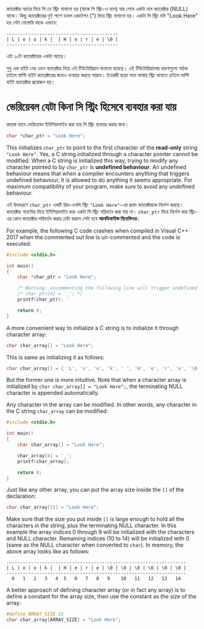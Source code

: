 ক্যারেক্টার অ্যারে দিয়ে সি তে স্ট্রিং বানানো হয় (যাকে সি স্ট্রিং-ও বলে) যার শেষে একটা নাল ক্যারেক্টার (NULL) থাকে। কিছু ক্যারেক্টারের দুই পাশে ডাবল কোটেশন (") দিয়ে স্ট্রিং বানানো হয়। একটা সি স্ট্রিং যদি "Look Here" হয় সেটা মেমোরি থাকে এভাবে:

```
-----------------------------------------
| L | o | o | k |  | H | e | r | e | \0 |
-----------------------------------------
```

এটা ১০টা ক্যারেক্টারের একটা অ্যারে।

শুধু এক বাইট নেয় এমন ক্যারেক্টার নিয়ে এই টিউটোরিয়াল বানানো হয়েছে। এই টিউটোরিয়ালের ধারণাগুলো পাঠক চাইলে মাল্টি বাইট ক্যারেক্টারের জন্যও ব্যবহার করতে পারবে। ইংরেজী ছাড়া অন্য ভাষায় স্ট্রিং বানাতে চাইলে মাল্টি বাইট ক্যারেক্টার প্রয়োজন হয়।

# ভেরিয়েবল যেটা কিনা সি স্ট্রিং হিসেবে ব্যবহার করা যায়

কয়েক ভাবে ভেরিয়েবল ইনিশিয়ালাইয করা যায় সি স্ট্রিং ব্যবহার করার জন্য।

```C
char *char_ptr = "Look Here";
```

This initializes `char_ptr` to point to the first character of the **read-only** string `"Look Here"`. Yes, a C string initialized through a character pointer cannot be modified. When a C string is initialized this way, trying to modify any character pointed to by `char_ptr` is **undefined behaviour**. An undefined behaviour means that when a compiler encounters anything that triggers undefined behaviour, it is allowed to do anything it seems appropriate. For maximum compatibility of your program, make sure to avoid any undefined behaviour.

এই উদাহরণে `char_ptr` একটি রিড-ওনলি স্ট্রিং `"Look Here"`-এর প্রথম ক্যারেক্টারকে নির্দেশ করছে। ক্যারেক্টার পয়েণ্টার দিয়ে ইনিশিয়ালাইয করা একটা সি স্ট্রিং পরিবর্তন করা যায় না। `char_ptr` দিয়ে নির্দেশ করা স্ট্রিং-এর কোন ক্যারেক্টার পরিবর্তন করার চেষ্টা করলে সেটা হবে **আনডিফাইন্ড বিহেভিওর**।

For example, the following C code crashes when compiled in Visual C++ 2017 when the commented out line is un-commented and the code is executed:

```C runnable
#include <stdio.h>

int main()
{
	char *char_ptr = "Look Here";

    /* Warning: uncommenting the following line will trigger undefined behaviour */
	/* char_ptr[4] = '_'; */
	printf(char_ptr);

	return 0;
}

```

A more convenient way to initialize a C string is to initialize it through character array:

```C
char char_array[] = "Look Here";
```

This is same as initializing it as follows:

```C
char char_array[] = { 'L', 'o', 'o', 'k', ' ', 'H', 'e', 'r', 'e', '\0' };
```

But the former one is more intuitive. Note that when a character array is initialized by `char char_array[] = "Look Here";`, the terminating NULL character is appended automatically.

Any character in the array can be modified. In other words, any character in the C string `char_array` can be modified:

```C runnable
#include <stdio.h>

int main()
{
	char char_array[] = "Look Here";

	char_array[4] = '_';
	printf(char_array);

	return 0;
}

```

Just like any other array, you can put the array size inside the `[]` of the declaration:

```C
char char_array[15] = "Look Here";
```

Make sure that the size you put inside `[]` is large enough to hold all the characters in the string, plus the terminating NULL character. In this example the array indices 0 through 9 will be initialized with the characters and NULL character. Remaining indices (10 to 14) will be initialized with 0 (same as the NULL character when converted to `char`). In memory, the above array looks like as follows:

```
------------------------------------------------------------------
| L | o | o | k |  | H | e | r | e | \0 | \0 | \0 | \0 | \0 | \0 |
------------------------------------------------------------------
  0   1   2   3   4  5   6   7   8   9    10   11   12   13   14
```

A better approach of defining character array (or in fact any array) is to define a constant for the array size, then use the constant as the size of the array:

```C
#define ARRAY_SIZE 15
char char_array[ARRAY_SIZE] = "Look Here";
```

